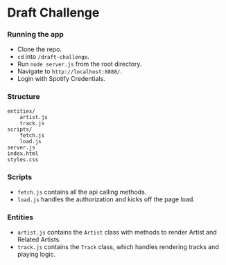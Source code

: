 # Draft Challenge

### Running the app

- Clone the repo.
- `cd` into `/draft-challenge`.
- Run `node server.js` from the root directory.
- Navigate to `http://localhost:8888/`.
- Login with Spotify Credentials.

### Structure
```
entities/
    artist.js
    track.js
scripts/
    fetch.js
    load.js
server.js
index.html
styles.css
```

### Scripts
- `fetch.js` contains all the api calling methods.
- `load.js` handles the authorization and kicks off the page load.

### Entities

- `artist.js` contains the `Artist` class with methods to render Artist and Related Artists.
- `track.js` contains the `Track` class, which handles rendering tracks and playing logic.